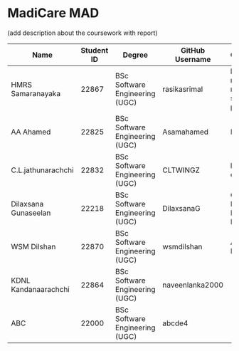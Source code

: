 # MadiCare MAD
(add description about the coursework with report)

| Name                    | Student ID | Degree                                      | GitHub Username    | Contribution    |
|-------------------------|------------|---------------------------------------------|--------------------|-----------------|
| HMRS Samaranayaka       | 22867      | BSc Software Engineering (UGC)              | rasikasrimal       | login, register, registration success page |
| AA Ahamed               | 22825      | BSc Software Engineering (UGC)              | Asamahamed         | ProfilePage     |
| C.L.jathunarachchi      | 22832      | BSc Software Engineering (UGC)              | CLTWINGZ           | homepage design |
| Dilaxsana Gunaseelan    | 22218      | BSc Software Engineering (UGC)              | DilaxsanaG         | Consult Page , Emergency Page   |
| WSM Dilshan             | 22870      | BSc Software Engineering (UGC)              | wsmdilshan         | Appointment Page |
| KDNL Kandanaarachchi    | 22864      | BSc Software Engineering (UGC)              | naveenlanka2000    |                 |
| ABC                     | 22000      | BSc Software Engineering (UGC)              | abcde4             |                 |



